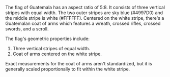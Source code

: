 The flag of Guatemala has an aspect ratio of 5:8. It consists of three vertical stripes with equal width. The two outer stripes are sky blue (#4997D0) and the middle stripe is white (#FFFFFF). Centered on the white stripe, there's a Guatemalan coat of arms which features a wreath, crossed rifles, crossed swords, and a scroll.

The flag's geometric properties include:

1. Three vertical stripes of equal width.
2. Coat of arms centered on the white stripe.

Exact measurements for the coat of arms aren't standardized, but it is generally scaled proportionally to fit within the white stripe.